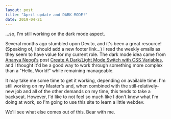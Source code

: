 ```yaml
---
layout: post
title: "April update and DARK MODE!"
date: 2019-04-21
---
```


...so, I'm still working on the dark mode aspect.

Several months ago stumbled upon Dev.to, and it's been a great resource! (Speaking of, I should add a new footer link...) I read the weekly emails as they seem to have value for my current role. The dark mode idea came from [Ananya Neogi's](https://ananyaneogi.com/) post [Create A Dark/Light Mode Switch with CSS Variables](https://dev.to/ananyaneogi/create-a-dark-light-mode-switch-with-css-variables-34l8), and I thought it'd be a good way to work through something more complex than a "Hello, World!" while remaining manageable.

It may take me some time to get it working, depending on available time. I'm still working on my Master's and, when combined with the still-relatively-new job and all of the other demands on my time, this tends to take a backseat. However, I'd like to not feel so much like I don't know what I'm doing at work, so I'm going to use this site to learn a little webdev.

We'll see what else comes out of this. Bear with me.
